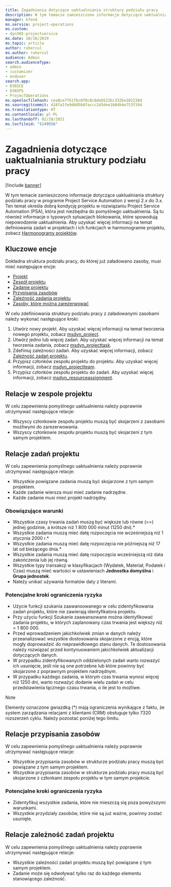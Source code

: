 ```yaml
---
title: Zagadnienia dotyczące uaktualniania struktury podziału pracy
description: W tym temacie zamieszczono informacje dotyczące uaktualniania struktury podziału pracy w programie Project Service Automation z wersji 2.x do 3.x.
manager: kfend
ms.service: project-operations
ms.custom:
- dyn365-projectservice
ms.date: 10/18/2019
ms.topic: article
author: ruhercul
ms.author: ruhercul
audience: Admin
search.audienceType:
- admin
- customizer
- enduser
search.app:
- D365CE
- D365PS
- ProjectOperations
ms.openlocfilehash: cea8ce7f61fbc0f0c8c8deb522bc332be102238d
ms.sourcegitcommit: 418fa1fe9d605b8faccc2d5dee1b04b4e753f194
ms.translationtype: HT
ms.contentlocale: pl-PL
ms.lasthandoff: 02/10/2021
ms.locfileid: "5149556"
---
```

# <a name="upgrade-considerations-for-the-work-breakdown-structure"></a>Zagadnienia dotyczące uaktualniania struktury podziału pracy

[!include [banner](../includes/psa-now-project-operations.md)]

W tym temacie zamieszczono informacje dotyczące uaktualniania struktury podziału pracy w programie Project Service Automation z wersji 2.x do 3.x. Ten temat określa dobrą kondycję projektu w rozwiązaniu Project Service Automation (PSA), która jest niezbędna do pomyślnego uaktualnienia. Są tu również informacje o typowych sytuacjach blokowania, które spowodują niepowodzenie uaktualnienia. Aby uzyskać więcej informacji na temat definiowania zadań w projektach i ich funkcjach w harmonogramie projektu, zobacz [Harmonogramy projektów](project-creating.md).

## <a name="key-entities"></a>Kluczowe encje
Dokładna struktura podziału pracy, do której już załadowano zasoby, musi mieć następujące encje:

- [Projekt](https://docs.microsoft.com/dynamics365/customerengagement/on-premises/developer/entities/msdyn_project)
- [Zespół projektu](https://docs.microsoft.com/dynamics365/customerengagement/on-premises/developer/entities/msdyn_projectteam)
- [Zadanie projektu](https://docs.microsoft.com/dynamics365/customerengagement/on-premises/developer/entities/msdyn_projecttask)
- [Przypisania zasobów](https://docs.microsoft.com/dynamics365/customerengagement/on-premises/developer/entities/msdyn_resourceassignment)
- [Zależność zadania projektu](https://docs.microsoft.com/dynamics365/customerengagement/on-premises/developer/entities/msdyn_projecttaskdependency)
- [Zasoby, które można zarezerwować](https://docs.microsoft.com/dynamics365/customerengagement/on-premises/developer/entities/bookableresource)

W celu zdefiniowania struktury podziału pracy z załadowanymi zasobami należy wykonać następujące kroki:

1. Utwórz nowy projekt. Aby uzyskać więcej informacji na temat tworzenia nowego projektu, zobacz [msdyn_project](https://docs.microsoft.com/dynamics365/customerengagement/on-premises/developer/entities/msdyn_project).
2. Utwórz jedno lub więcej zadań. Aby uzyskać więcej informacji na temat tworzenia zadania, zobacz [msdyn_projecttask](https://docs.microsoft.com/dynamics365/customerengagement/on-premises/developer/entities/msdyn_projecttask).
3. Zdefiniuj zależności zadań. Aby uzyskać więcej informacji, zobacz [Zależność zadań projektu](https://docs.microsoft.com/dynamics365/customerengagement/on-premises/developer/entities/msdyn_projecttaskdependency).
4. Przypisz członków zespołu projektu do projektu. Aby uzyskać więcej informacji, zobacz [msdyn_projectteam](https://docs.microsoft.com/dynamics365/customerengagement/on-premises/developer/entities/msdyn_projectteam).
5. Przypisz członków zespołu projektu do zadań. Aby uzyskać więcej informacji, zobacz [msdyn_resourceassignment](https://docs.microsoft.com/dynamics365/customerengagement/on-premises/developer/entities/msdyn_resourceassignment).

## <a name="project-team-relationships"></a>Relacje w zespole projektu

W celu zapewnienia pomyślnego uaktualnienia należy poprawnie utrzymywać następujące relacje:
- Wszyscy członkowie zespołu projektu muszą być skojarzeni z zasobami możliwymi do zarezerwowania.
- Wszyscy członkowie zespołu projektu muszą być skojarzeni z tym samym projektem. 

## <a name="project-task-relationships"></a>Relacje zadań projektu
W celu zapewnienia pomyślnego uaktualnienia należy poprawnie utrzymywać następujące relacje:

- Wszystkie powiązane zadania muszą być skojarzone z tym samym projektem.
- Każde zadanie wiersza musi mieć zadanie nadrzędne.
- Każde zadanie musi mieć projekt nadrzędny.

### <a name="valid-conditions"></a>Obowiązujące warunki

- Wszystkie czasy trwania zadań muszą być większe lub równe (>=) jednej godzinie, a krótsze niż 1 800 000 minut (1250 dni).*
- Wszystkie zadania muszą mieć datę rozpoczęcia nie wcześniejszą niż 1 stycznia 2000 r.*
- Wszystkie zadania muszą mieć datę rozpoczęcia nie późniejszą niż 17 lat od bieżącego dnia.*
- Wszystkie zadania muszą mieć datę rozpoczęcia wcześniejszą niż data zakończenia lub jej równą.
- Wszystkie typy transakcji w klasyfikacjach (Wydatek, Materiał, Podatek i Czas) muszą mieć wartości w ustawieniach **Jednostka domyślna** i **Grupa jednostek**.
- Należy unikać używania formatów daty z literami.

### <a name="potential-mitigation-steps"></a>Potencjalne kroki ograniczenia ryzyka
- Użycie funkcji szukania zaawansowanego w celu zidentyfikowania zadań projektu, które nie zawierają identyfikatora projektu.
- Przy użyciu funkcji Szukanie zaawansowane można identyfikować zadania projektu, w których zaplanowany czas trwania jest większy niż > 1 800 000.
- Przed wprowadzeniem jakichkolwiek zmian w danych należy przeanalizować wszystkie dostosowania skojarzone z encją, które mogły doprowadzić do nieprawidłowego stanu danych. Te dostosowania należy rozwiązać przed kontynuowaniem jakichkolwiek aktualizacji dotyczących danych.
- W przypadku zidentyfikowanych oddzielonych zadań warto rozważyć ich usunięcie, jeśli nie są one potrzebne lub które powinny być skojarzone z poprawnym projektem nadrzędnym.
- W przypadku każdego zadania, w którym czas trwania wynosi więcej niż 1250 dni, warto rozważyć dodanie wielu zadań w celu przedstawienia łącznego czasu trwania, o ile jest to możliwe.

> [!NOTE]
> Elementy oznaczone gwiazdką (\*) mają ograniczenia wynikające z faktu, że system zarządzania relacjami z klientami (CRM) obsługuje tylko 7320 rozszerzeń cyklu. Należy pozostać poniżej tego limitu.

## <a name="resource-assignment-relationships"></a>Relacje przypisania zasobów
W celu zapewnienia pomyślnego uaktualnienia należy poprawnie utrzymywać następujące relacje:

- Wszystkie przypisania zasobów w strukturze podziału pracy muszą być powiązane z tym samym projektem.
- Wszystkie przypisania zasobów w strukturze podziału pracy muszą być skojarzone z członkami zespołu projektu w tym samym projekcie.

### <a name="potential-mitigation-steps"></a>Potencjalne kroki ograniczenia ryzyka
- Zidentyfikuj wszystkie zadania, które nie mieszczą się poza powyższymi warunkami.  
- Wszystkie przydziały zasobów, które nie są już ważne, powinny zostać usunięte.

## <a name="project-task-dependency-relationships"></a>Relacje zależność zadań projektu
W celu zapewnienia pomyślnego uaktualnienia należy poprawnie utrzymywać następujące relacje:

- Wszystkie zależności zadań projektu muszą być powiązane z tym samym projektem.
- Zadanie może się odwoływać tylko raz do każdego elementu stanowiącego zależność.
